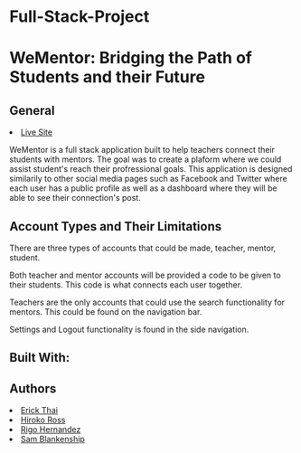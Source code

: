 
# Full-Stack-Project
# WeMentor: Bridging the Path of Students and their Future 

<h2>General</h2>

<li><a href="https://wementor.herokuapp.com">Live Site</a></li>

WeMentor is a full stack application built to help teachers connect their students with mentors. The goal was to create a plaform where we could assist student's reach their profressional goals. This application is designed similarily to other social media pages such as Facebook and Twitter where each user has a public profile as well as a dashboard where they will be able to see their connection's post. 


<h2>Account Types and Their Limitations</h2>
There are three types of accounts that could be made, teacher, mentor, student. 

Both teacher and mentor accounts will be provided a code to be given to their students. This code is what connects each user together. 

Teachers are the only accounts that could use the search functionality for mentors. This could be found on the navigation bar. 

Settings and Logout functionality is found in the side navigation. 

<h2>Built With: </h2>


<h2>Authors</h2>
<li><a href="https://github.com/ethai16">Erick Thai</a></li>
<li><a href="https://github.com/hirosoft40">Hiroko Ross</a></li>
<li><a href="https://github.com/Rigo-Hernandez">Rigo Hernandez</a></li>
<li><a href="https://github.com/SAMBlankenship">Sam Blankenship</a></li>
